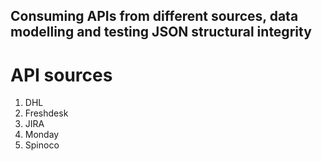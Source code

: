 ## Consuming APIs from different sources, data modelling and testing JSON structural integrity

# API sources

1. DHL
2. Freshdesk
3. JIRA
4. Monday
5. Spinoco

